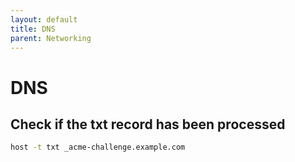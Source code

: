 ```yaml
---
layout: default
title: DNS
parent: Networking
---
```


# DNS

## Check if the txt record has been processed

```bash
host -t txt _acme-challenge.example.com
```
